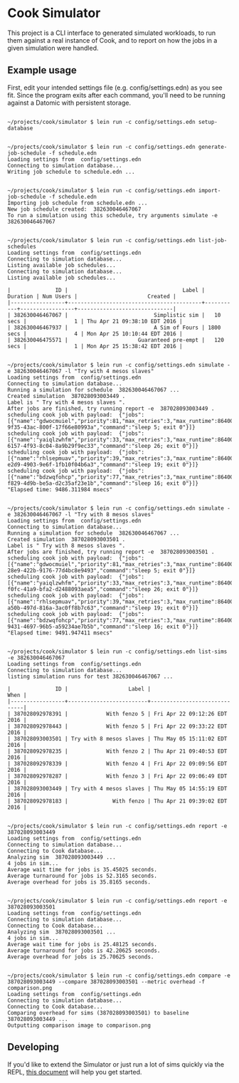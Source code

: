 # Cook Simulator

This project is a CLI interface to generated simulated workloads, to run them against a real instance of Cook, and to report on how the jobs in a given simulation were handled.

## Example usage

First, edit your intended settings file (e.g. config/settings.edn) as you see fit.
Since the program exits after each command, you'll need to be running against a
Datomic with persistent storage.

<pre><code>
~/projects/cook/simulator $ lein run -c config/settings.edn setup-database


~/projects/cook/simulator $ lein run -c config/settings.edn generate-job-schedule -f schedule.edn
Loading settings from  config/settings.edn
Connecting to simulation database...
Writing job schedule to schedule.edn ...


~/projects/cook/simulator $ lein run -c config/settings.edn import-job-schedule -f schedule.edn
Importing job schedule from schedule.edn ...
New job schedule created:  382630046467067
To run a simulation using this schedule, try arguments simulate -e  382630046467067


~/projects/cook/simulator $ lein run -c config/settings.edn list-job-schedules
Loading settings from  config/settings.edn
Connecting to simulation database...
Listing available job schedules...
Connecting to simulation database...
Listing available job schedules...

|              ID |                                    Label |  Duration | Num Users |                      Created |
|-----------------+------------------------------------------+-----------+-----------------+------------------------------|
| 382630046467067 |                           Simplistic sim |   10 secs |               1 | Thu Apr 21 09:38:10 EDT 2016 |
| 382630046467937 |                           A Sim of Fours | 1800 secs |               4 | Mon Apr 25 10:10:44 EDT 2016 |
| 382630046475571 |                      Guaranteed pre-empt |   120 secs |               1 | Mon Apr 25 15:38:42 EDT 2016 |


~/projects/cook/simulator $ lein run -c config/settings.edn simulate -e 382630046467067 -l "Try with 4 mesos slaves"
Loading settings from  config/settings.edn
Connecting to simulation database...
Running a simulation for schedule  382630046467067 ...
Created simulation  387028093003449 .
Label is " Try with 4 mesos slaves ".
After jobs are finished, try running report -e  387028093003449 .
scheduling cook job with payload:  {"jobs":[{"name":"gdwocmuiel","priority":81,"max_retries":3,"max_runtime":86400000,"mem":464,"cpus":2.0,"uuid":"572b971c-9f35-43ac-800f-17f66e80993a","command":"sleep 5; exit 0"}]}
scheduling cook job with payload:  {"jobs":[{"name":"yaiqlzwhfm","priority":33,"max_retries":3,"max_runtime":86400000,"mem":623,"cpus":1.0,"uuid":"572b971e-6157-4f93-8c04-8a9b29f9ec33","command":"sleep 26; exit 0"}]}
scheduling cook job with payload:  {"jobs":[{"name":"rhlsepmuav","priority":39,"max_retries":3,"max_runtime":86400000,"mem":27,"cpus":2.0,"uuid":"572b971f-e2d9-4903-9e6f-1fb10f04b6a3","command":"sleep 19; exit 0"}]}
scheduling cook job with payload:  {"jobs":[{"name":"bdzwqfohcp","priority":77,"max_retries":3,"max_runtime":86400000,"mem":1007,"cpus":4.0,"uuid":"572b9720-f829-4d9b-be5a-d2c35af23e1b","command":"sleep 16; exit 0"}]}
"Elapsed time: 9486.311984 msecs"


~/projects/cook/simulator $ lein run -c config/settings.edn simulate -e 382630046467067 -l "Try with 8 mesos slaves"
Loading settings from  config/settings.edn
Connecting to simulation database...
Running a simulation for schedule  382630046467067 ...
Created simulation  387028093003501 .
Label is " Try with 8 mesos slaves ".
After jobs are finished, try running report -e  387028093003501 .
scheduling cook job with payload:  {"jobs":[{"name":"gdwocmuiel","priority":81,"max_retries":3,"max_runtime":86400000,"mem":464,"cpus":2.0,"uuid":"572b9aca-28e9-422b-9176-77d4bc8e9493","command":"sleep 5; exit 0"}]}
scheduling cook job with payload:  {"jobs":[{"name":"yaiqlzwhfm","priority":33,"max_retries":3,"max_runtime":86400000,"mem":623,"cpus":1.0,"uuid":"572b9acd-f0fc-41a9-bfa2-d2488093aea5","command":"sleep 26; exit 0"}]}
scheduling cook job with payload:  {"jobs":[{"name":"rhlsepmuav","priority":39,"max_retries":3,"max_runtime":86400000,"mem":27,"cpus":2.0,"uuid":"572b9ace-a50b-497d-816a-3ac0ff8b7c63","command":"sleep 19; exit 0"}]}
scheduling cook job with payload:  {"jobs":[{"name":"bdzwqfohcp","priority":77,"max_retries":3,"max_runtime":86400000,"mem":1007,"cpus":4.0,"uuid":"572b9acf-9431-4697-96b5-a59234ae7b5b","command":"sleep 16; exit 0"}]}
"Elapsed time: 9491.947411 msecs"


~/projects/cook/simulator $ lein run -c config/settings.edn list-sims -e 382630046467067
Loading settings from  config/settings.edn
Connecting to simulation database...
listing simulation runs for test 382630046467067 ...

|              ID |                   Label |                         When |
|-----------------+-------------------------+------------------------------|
| 387028092978391 |            With fenzo 5 | Fri Apr 22 09:12:26 EDT 2016 |
| 387028092978443 |            With fenzo 5 | Fri Apr 22 09:33:22 EDT 2016 |
| 387028093003501 | Try with 8 mesos slaves | Thu May 05 15:11:02 EDT 2016 |
| 387028092978235 |            With fenzo 2 | Thu Apr 21 09:40:53 EDT 2016 |
| 387028092978339 |            With fenzo 4 | Fri Apr 22 09:09:56 EDT 2016 |
| 387028092978287 |            With fenzo 3 | Fri Apr 22 09:06:49 EDT 2016 |
| 387028093003449 | Try with 4 mesos slaves | Thu May 05 14:55:19 EDT 2016 |
| 387028092978183 |              With fenzo | Thu Apr 21 09:39:02 EDT 2016 |


~/projects/cook/simulator $ lein run -c config/settings.edn report -e 387028093003449
Loading settings from  config/settings.edn
Connecting to simulation database...
Connecting to Cook database...
Analyzing sim  387028093003449 ...
4 jobs in sim...
Average wait time for jobs is 35.45025 seconds.
Average turnaround for jobs is 52.3165 seconds.
Average overhead for jobs is 35.8165 seconds.


~/projects/cook/simulator $ lein run -c config/settings.edn report -e 387028093003501
Loading settings from  config/settings.edn
Connecting to simulation database...
Connecting to Cook database...
Analyzing sim  387028093003501 ...
4 jobs in sim...
Average wait time for jobs is 25.48125 seconds.
Average turnaround for jobs is 42.20625 seconds.
Average overhead for jobs is 25.70625 seconds.


~/projects/cook/simulator $ lein run -c config/settings.edn compare -e 387028093003449 --compare 387028093003501 --metric overhead -f comparison.png
Loading settings from  config/settings.edn
Connecting to simulation database...
Connecting to Cook database...
Comparing overhead for sims (387028093003501) to baseline 387028093003449 ...
Outputting comparison image to comparison.png
</code></pre>

## Developing

If you'd like to extend the Simulator or just run a lot of sims quickly via
the REPL, [this document](doc/development.asc) will help you get started.
